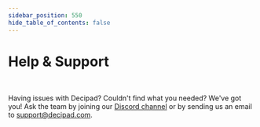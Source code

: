 ```yaml
---
sidebar_position: 550
hide_table_of_contents: false
---
```


# Help & Support

<br />

Having issues with Decipad? Couldn't find what you needed? We've got you! Ask the team by joining our <a href="https://discord.com/invite/HwDMqwbGmc">Discord channel</a> or by sending us an email to [support@decipad.com](mailto:support@decipad.com).
